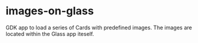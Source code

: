 images-on-glass
===============

GDK app to load a series of Cards with predefined images. The images are located within the Glass app iteself.
